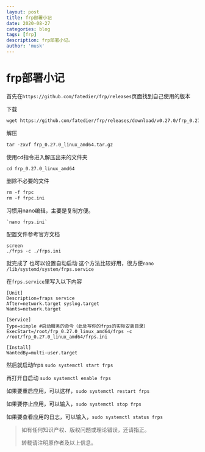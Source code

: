 ```yaml
---
layout: post
title: frp部署小记
date: 2020-08-27
categories: blog
tags: [frp]
description: frp部署小记。
author: 'musk'
---
```

# frp部署小记
首先在`https://github.com/fatedier/frp/releases`页面找到自己使用的版本

下载

```html
wget https://github.com/fatedier/frp/releases/download/v0.27.0/frp_0.27.0_linux_amd64.tar.gz
```
解压
```html
tar -zxvf frp_0.27.0_linux_amd64.tar.gz
```
使用cd指令进入解压出来的文件夹
```html
cd frp_0.27.0_linux_amd64
```
删除不必要的文件
```html
rm -f frpc
rm -f frpc.ini
```
习惯用nano编辑，主要是复制方便。

    `nano frps.ini`

配置文件参考官方文档

    screen
    ./frps -c ./frps.ini

就完成了
也可以设置自动启动
这个方法比较好用，很方便`nano /lib/systemd/system/frps.service `

在`frps.service`里写入以下内容



    [Unit]
    Description=fraps service
    After=network.target syslog.target
    Wants=network.target
     
    [Service]
    Type=simple #启动服务的命令（此处写你的frps的实际安装目录）
    ExecStart=/root/frp_0.27.0_linux_amd64/frps -c /root/frp_0.27.0_linux_amd64/frps.ini
     
    [Install]
    WantedBy=multi-user.target


然后就启动frps `sudo systemctl start frps `

再打开自启动 `sudo systemctl enable frps`

如果要重启应用，可以这样，`sudo systemctl restart frps`

如果要停止应用，可以输入，`sudo systemctl stop frps`

如果要查看应用的日志，可以输入，`sudo systemctl status frps`
> 如有任何知识产权、版权问题或理论错误，还请指正。
>
> 转载请注明原作者及以上信息。